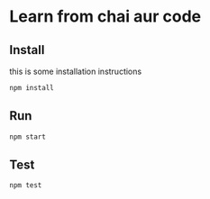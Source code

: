 # Learn from chai aur code
## Install
this is some installation instructions
```bash
npm install
```
## Run
```bash
npm start
```
## Test
```bash
npm test
```